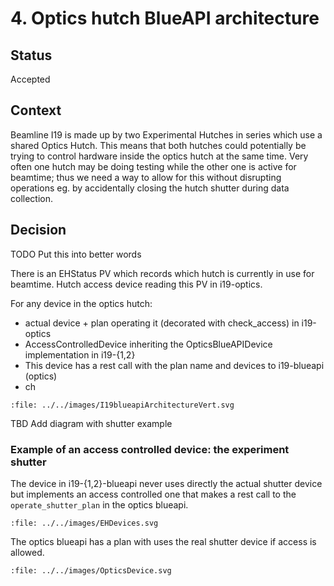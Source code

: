 # 4. Optics hutch BlueAPI architecture

## Status

Accepted

## Context

Beamline I19 is made up by two Experimental Hutches in series which use a shared Optics Hutch. This means that both hutches could potentially be trying to control hardware inside the optics hutch at the same time. Very often one hutch may be doing testing while the other one is active for beamtime; thus we need a way to allow for this without disrupting operations eg. by accidentally closing the hutch shutter during data collection.

## Decision

TODO Put this into better words


There is an EHStatus PV which records which hutch is currently in use for beamtime.
Hutch access device reading this PV in i19-optics.

For any device in the optics hutch:
- actual device + plan operating it (decorated with check_access) in i19-optics
- AccessControlledDevice inheriting the OpticsBlueAPIDevice implementation in i19-{1,2}
- This device has a rest call with the plan name and devices to i19-blueapi (optics)
- ch


```{raw} html
:file: ../../images/I19blueapiArchitectureVert.svg
```


TBD Add diagram with shutter example


### Example of an access controlled device: the experiment shutter

The device in i19-{1,2}-blueapi never uses directly the actual shutter device but implements an access controlled one that makes a rest call to the ``operate_shutter_plan`` in the optics blueapi.

```{raw} html
:file: ../../images/EHDevices.svg
```


The optics blueapi has a plan with uses the real shutter device if access is allowed.

```{raw} html
:file: ../../images/OpticsDevice.svg
```
